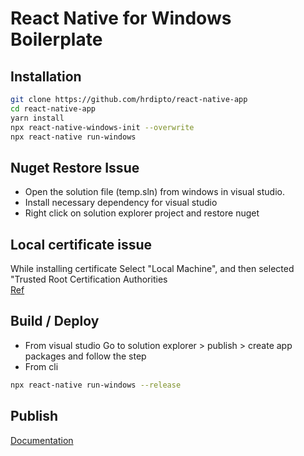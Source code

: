 # React Native for Windows Boilerplate


## Installation

```sh
git clone https://github.com/hrdipto/react-native-app
cd react-native-app
yarn install
npx react-native-windows-init --overwrite
npx react-native run-windows
```

## Nuget Restore Issue
- Open the solution file (temp.sln) from windows in visual studio.
- Install necessary dependency for visual studio
- Right click on solution explorer project and restore nuget


## Local certificate issue
While installing certificate Select "Local Machine", and then selected "Trusted Root Certification Authorities <br />
[Ref](https://stackoverflow.com/questions/23812471/installing-appx-without-trusted-certificate#comment83694631_24372483)

## Build / Deploy <br />
- From visual studio
Go to solution explorer > publish > create app packages and follow the step
- From cli 
```sh
npx react-native run-windows --release
```
## Publish
[Documentation](https://microsoft.github.io/react-native-windows/docs/app-publishing)
